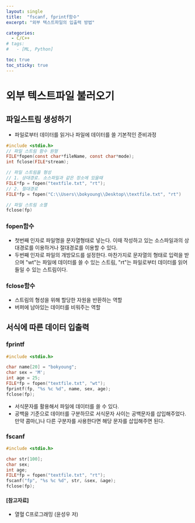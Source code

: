 ```yaml
---
layout: single
title:  "fscanf, fprintf함수"
excerpt: "외부 텍스트파일의 입출력 방법"

categories:
  - C/C++
# tags:
#   - [ML, Python]

toc: true
toc_sticky: true
---
```


# 외부 텍스트파일 불러오기
## 파일스트림 생성하기
- 파일로부터 데이터를 읽거나 파일에 데이터를 쓸 기본적인 준비과정

``` c
#include <stdio.h>
// 파일 스트림 함수 원형
FILE*fopen(const char*fileName, const char*mode);
int fclose(FILE*stream);

// 파일 스트림을 형성
// 1. 상대경로. 소스파일과 같은 장소에 있을때
FILE*fp = fopen("textfile.txt", "rt");
// 2. 절대경로
FILE*fp = fopen("C:\\Users\\bokyoung\\Desktop\\textfile.txt", "rt")

// 파일 스트림 소멸
fclose(fp)
```

### fopen함수
- 첫번째 인자로 파일명을 문자열형태로 넣는다. 이때 작성하고 있는 소스파일과의 상대경로를 이용하거나 절대경로를 이용할 수 있다.
- 두번째 인자로 파일의 개방모드를 설정한다. 마찬가지로 문자열의 형태로 입력을 받으며 "wt"는 파일에 데이터를 쓸 수 있는 스트림, "rt"는 파일로부터 데이터를 읽어들일 수 있는 스트림이다.

### fclose함수
- 스트림의 형성을 위해 할당한 자원을 반환하는 역할
- 버퍼에 남아있는 데이터를 비워주는 역할

## 서식에 따른 데이터 입출력
### fprintf

``` c
#include <stdio.h>

char name[20] = "bokyoung";
char sex = 'M';
int age = 25;
FILE*fp = fopen("textfile.txt", "wt");
fprintf(fp, "%s %c %d", name, sex, age);
fclose(fp);
```

- 서식문자를 활용해서 파일에 데이터를 쓸 수 있다. 
- 공백을 기준으로 데이터를 구분하므로 서식문자 사이는 공백문자를 삽입해주었다. 만약 콤마(,)나 다른 구분자를 사용한다면 해당 문자를 삽입해주면 된다.

### fscanf

```c
#include <stdio.h>

char str[100];
char sex;
int age;
FILE*fp = fopen("textfile.txt", "rt");
fscanf("fp", "%s %c %d", str, &sex, &age);
fclose(fp);
```

#### [참고자료]
- 열혈 C프로그래밍 (윤성우 저)

